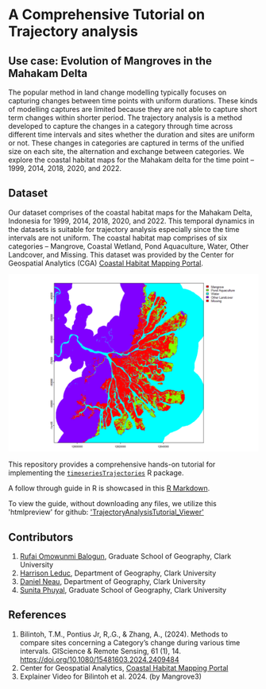 # A Comprehensive Tutorial on Trajectory analysis
## Use case: Evolution of Mangroves in the Mahakam Delta

The popular method in land change modelling typically focuses on capturing changes between time points with uniform durations. 
These kinds of modelling captures are limited because they are not able to capture short term changes within shorter period. 
The trajectory analysis is a method developed to capture the changes in a category through time across different time intervals 
and sites whether the duration and sites are uniform or not. These changes in categories are captured in terms of the unified 
size on each site, the alternation and exchange between categories. We explore the coastal habitat maps for the Mahakam delta 
for the time point – 1999, 2014, 2018, 2020, and 2022.

## Dataset
Our dataset comprises of the coastal habitat maps for the Mahakam Delta, Indonesia for 1999, 2014, 2018, 2020, and 2022. 
This temporal dynamics in the datasets is suitable for trajectory analysis especially since the time intervals are not uniform. 
The coastal habitat map comprises of six categories – Mangrove, Coastal Wetland, Pond Aquaculture, Water, Other Landcover, and Missing. 
This dataset was provided by the Center for Geospatial Analytics (CGA) [Coastal Habitat Mapping Portal](https://www.clarku.edu/centers/geospatial-analytics/projects/pond-aquaculture-and-its-impact-on-mangroves-and-other-coastal-wetlands/). 

<img src="outputs/Coastal_Habitat_Map.png" alt="coastal-habitat-map" width="640"/>



This repository provides a comprehensive hands-on tutorial for implementing the [`timeseriesTrajectories`](https://github.com/bilintoh/timeseriesTrajectories) R package.

A follow through guide in R is showcased in this [R Markdown](https://github.com/HLed12/TrajectoryAnalysisTutorial/blob/main/TrajectoryAnalysisTutorial.Rmd).

To view the guide, without downloading any files, we utilize this 'htmlpreview' for github: ['TrajectoryAnalysisTutorial_Viewer'](https://htmlpreview.github.io/?https://github.com/HLed12/TrajectoryAnalysisTutorial/blob/main/TrajectoryAnalysisTutorial.html)

## Contributors
1. [Rufai Omowunmi Balogun](https://github.com/Ruphai), Graduate School of Geography, Clark University
2. [Harrison Leduc](https://github.com/HLed12), Department of Geography, Clark University
3. [Daniel Neau](https://github.com/danieljneau), Department of Geography, Clark University
4. [Sunita Phuyal](https://github.com/MeSunita), Graduate School of Geography, Clark University

## References
1. Bilintoh, T.M., Pontius Jr, R,.G., & Zhang, A., (2024). Methods to compare sites concerning a Category’s change during various time intervals. GIScience & Remote Sensing, 61 (1), 14. https://doi.org/10.1080/15481603.2024.2409484
2. Center for Geospatial Analytics, [Coastal Habitat Mapping Portal](https://www.clarku.edu/centers/geospatial-analytics/projects/pond-aquaculture-and-its-impact-on-mangroves-and-other-coastal-wetlands/)
3. Explainer Video for Bilintoh et al. 2024. (by Mangrove3)
